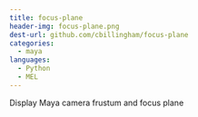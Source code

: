 ```yaml
---
title: focus-plane
header-img: focus-plane.png
dest-url: github.com/cbillingham/focus-plane
categories:
  - maya
languages:
  - Python
  - MEL
---
```

Display Maya camera frustum and focus plane